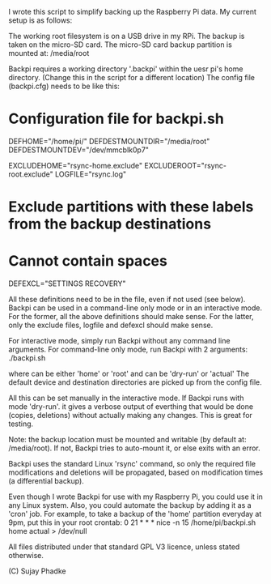 I wrote this script to simplify backing up the Raspberry Pi data. 
My current setup is as follows:

The working root filesystem is on a USB drive in my RPi.
The backup is taken on the micro-SD card.
The micro-SD card backup partition is mounted at:
 /media/root
 
 Backpi requires a working directory '.backpi' within the uesr pi's home directory.
 (Change this in the script for a different location)
 The config file (backpi.cfg) needs to be like this:
 # Configuration file for backpi.sh

DEFHOME="/home/pi/"
DEFDESTMOUNTDIR="/media/root"
DEFDESTMOUNTDEV="/dev/mmcblk0p7"

EXCLUDEHOME="rsync-home.exclude"
EXCLUDEROOT="rsync-root.exclude"
LOGFILE="rsync.log"

# Exclude partitions with these labels from the backup destinations
# Cannot contain spaces
DEFEXCL="SETTINGS RECOVERY"

All these definitions need to be in the file, even if not used (see below).
Backpi can be used in a command-line only mode or in an interactive mode.
For the former, all the above definitions should make sense.
For the latter, only the exclude files, logfile and defexcl should make sense.

For interactive mode, simply run Backpi without any command line arguments.
For command-line only mode, run Backpi with 2 arguments:
./backpi.sh  <user>  <mode>

where <user> can be either 'home' or 'root' and
<mode> can be 'dry-run' or 'actual'
The default device and destination directories are picked up from the config file.

All this can be set manually in the interactive mode.
If Backpi runs with mode 'dry-run'. it gives a verbose output of everthing that would be done 
(copies, deletions) without actually making any changes. This is great for testing.
  
Note: the backup location must be mounted and writable (by default at: /media/root).
If not, Backpi tries to auto-mount it, or else exits with an error. 

Backpi uses the standard Linux 'rsync' command, so only the required file modifications 
and deletions will be propagated, based on modification times (a differential backup).

Even though I wrote Backpi for use with my Raspberry Pi, you could use it in any Linux system.
Also, you could automate the backup by adding it as a 'cron' job.
For example, to take a backup of the 'home' partition everyday at 9pm, put this in your root crontab:
0 21 * * * nice -n 15 /home/pi/backpi.sh home actual > /dev/null

All files distributed under that standard GPL V3 licence, unless stated otherwise.

(C) Sujay Phadke

